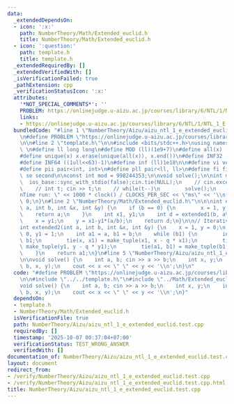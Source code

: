 ```yaml
---
data:
  _extendedDependsOn:
  - icon: ':x:'
    path: NumberTheory/Math/Extended_euclid.h
    title: NumberTheory/Math/Extended_euclid.h
  - icon: ':question:'
    path: template.h
    title: template.h
  _extendedRequiredBy: []
  _extendedVerifiedWith: []
  _isVerificationFailed: true
  _pathExtension: cpp
  _verificationStatusIcon: ':x:'
  attributes:
    '*NOT_SPECIAL_COMMENTS*': ''
    PROBLEM: https://onlinejudge.u-aizu.ac.jp/courses/library/6/NTL/1/NTL_1_E
    links:
    - https://onlinejudge.u-aizu.ac.jp/courses/library/6/NTL/1/NTL_1_E
  bundledCode: "#line 1 \"NumberTheory/Aizu/aizu_ntl_1_e_extended_euclid.test.cpp\"\
    \n#define PROBLEM \"https://onlinejudge.u-aizu.ac.jp/courses/library/6/NTL/1/NTL_1_E\"\
    \n\n#line 2 \"template.h\"\n\n#include <bits/stdc++.h>\nusing namespace std;\n\
    \ \n#define ll long long\n#define MOD (ll)(1e9+7)\n#define all(x) (x).begin(),(x).end()\n\
    #define unique(x) x.erase(unique(all(x)), x.end())\n#define INF32 ((1ull<<31)-1)\n\
    #define INF64 ((1ull<<63)-1)\n#define inf (ll)1e18\n\n#define vi vector<int>\n\
    #define pii pair<int, int>\n#define pll pair<ll, ll>\n#define fi first\n#define\
    \ se second\n\nconst int mod = 998244353;\n\nvoid solve();\n\nint main(){\n  \
    \  ios_base::sync_with_stdio(false);cin.tie(NULL);\n    // cin.exceptions(cin.failbit);\n\
    \    // int t; cin >> t;\n    // while(t--)\n        solve();\n    cerr << \"\\\
    nTime run: \" << 1000 * clock() / CLOCKS_PER_SEC << \"ms\" << '\\n';\n    return\
    \ 0;\n}\n#line 2 \"NumberTheory/Math/Extended_euclid.h\"\n\n\nint extended1(int\
    \ a, int b, int &x, int &y) {\n    if (b == 0) {\n        x = 1, y = 0;\n    \
    \    return a;\n    }\n    int x1, y1;\n    int d = extended1(b, a%b, x1, y1);\n\
    \    x = y1;\n    y = x1-y1*(a/b);\n    return d;\n}\n\n// Iterative version\n\
    int extended2(int a, int b, int &x, int &y) {\n    x = 1, y = 0;\n    int x1 =\
    \ 0, y1 = 1;\n    int a1 = a, b1 = b;\n    while (b1) {\n        int q = a1 /\
    \ b1;\n        tie(x, x1) = make_tuple(x1, x - q * x1);\n        tie(y, y1) =\
    \ make_tuple(y1, y - q * y1);\n        tie(a1, b1) = make_tuple(b1, a1 - q * b1);\n\
    \    }\n    return a1;\n}\n#line 5 \"NumberTheory/Aizu/aizu_ntl_1_e_extended_euclid.test.cpp\"\
    \n\nvoid solve() {\n    int a, b; cin >> a >> b;\n    int x, y;\n    int g = extended2(a,\
    \ b, x, y);\n    cout << x << \" \" << y << '\\n';\n}\n"
  code: "#define PROBLEM \"https://onlinejudge.u-aizu.ac.jp/courses/library/6/NTL/1/NTL_1_E\"\
    \n\n#include \"../../template.h\"\n#include \"../Math/Extended_euclid.h\"\n\n\
    void solve() {\n    int a, b; cin >> a >> b;\n    int x, y;\n    int g = extended2(a,\
    \ b, x, y);\n    cout << x << \" \" << y << '\\n';\n}"
  dependsOn:
  - template.h
  - NumberTheory/Math/Extended_euclid.h
  isVerificationFile: true
  path: NumberTheory/Aizu/aizu_ntl_1_e_extended_euclid.test.cpp
  requiredBy: []
  timestamp: '2025-10-07 00:37:04+07:00'
  verificationStatus: TEST_WRONG_ANSWER
  verifiedWith: []
documentation_of: NumberTheory/Aizu/aizu_ntl_1_e_extended_euclid.test.cpp
layout: document
redirect_from:
- /verify/NumberTheory/Aizu/aizu_ntl_1_e_extended_euclid.test.cpp
- /verify/NumberTheory/Aizu/aizu_ntl_1_e_extended_euclid.test.cpp.html
title: NumberTheory/Aizu/aizu_ntl_1_e_extended_euclid.test.cpp
---
```

